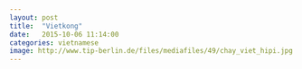 ```yaml
---
layout: post
title:  "Vietkong"
date:   2015-10-06 11:14:00
categories: vietnamese
image: http://www.tip-berlin.de/files/mediafiles/49/chay_viet_hipi.jpg
---
```

